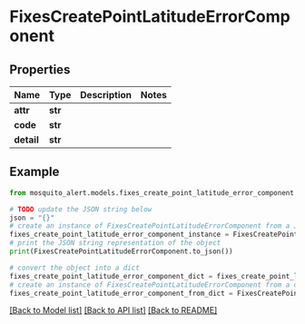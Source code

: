 # FixesCreatePointLatitudeErrorComponent


## Properties

Name | Type | Description | Notes
------------ | ------------- | ------------- | -------------
**attr** | **str** |  | 
**code** | **str** |  | 
**detail** | **str** |  | 

## Example

```python
from mosquito_alert.models.fixes_create_point_latitude_error_component import FixesCreatePointLatitudeErrorComponent

# TODO update the JSON string below
json = "{}"
# create an instance of FixesCreatePointLatitudeErrorComponent from a JSON string
fixes_create_point_latitude_error_component_instance = FixesCreatePointLatitudeErrorComponent.from_json(json)
# print the JSON string representation of the object
print(FixesCreatePointLatitudeErrorComponent.to_json())

# convert the object into a dict
fixes_create_point_latitude_error_component_dict = fixes_create_point_latitude_error_component_instance.to_dict()
# create an instance of FixesCreatePointLatitudeErrorComponent from a dict
fixes_create_point_latitude_error_component_from_dict = FixesCreatePointLatitudeErrorComponent.from_dict(fixes_create_point_latitude_error_component_dict)
```
[[Back to Model list]](../README.md#documentation-for-models) [[Back to API list]](../README.md#documentation-for-api-endpoints) [[Back to README]](../README.md)


